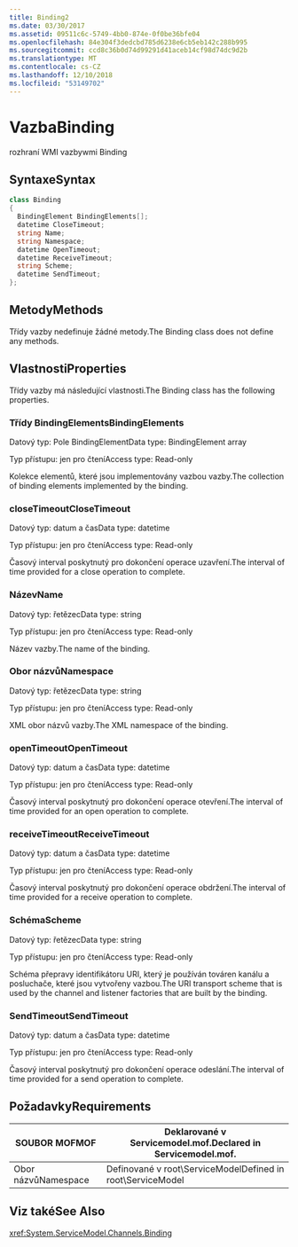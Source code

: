 ```yaml
---
title: Binding2
ms.date: 03/30/2017
ms.assetid: 09511c6c-5749-4bb0-874e-0f0be36bfe04
ms.openlocfilehash: 84e304f3dedcbd785d6238e6cb5eb142c288b995
ms.sourcegitcommit: ccd8c36b0d74d99291d41aceb14cf98d74dc9d2b
ms.translationtype: MT
ms.contentlocale: cs-CZ
ms.lasthandoff: 12/10/2018
ms.locfileid: "53149702"
---
```

# <a name="binding"></a><span data-ttu-id="45333-102">Vazba</span><span class="sxs-lookup"><span data-stu-id="45333-102">Binding</span></span>
<span data-ttu-id="45333-103">rozhraní WMI vazby</span><span class="sxs-lookup"><span data-stu-id="45333-103">wmi Binding</span></span>  
  
## <a name="syntax"></a><span data-ttu-id="45333-104">Syntaxe</span><span class="sxs-lookup"><span data-stu-id="45333-104">Syntax</span></span>  
  
```csharp
class Binding  
{  
  BindingElement BindingElements[];  
  datetime CloseTimeout;  
  string Name;  
  string Namespace;  
  datetime OpenTimeout;  
  datetime ReceiveTimeout;  
  string Scheme;  
  datetime SendTimeout;  
};  
```  
  
## <a name="methods"></a><span data-ttu-id="45333-105">Metody</span><span class="sxs-lookup"><span data-stu-id="45333-105">Methods</span></span>  
 <span data-ttu-id="45333-106">Třídy vazby nedefinuje žádné metody.</span><span class="sxs-lookup"><span data-stu-id="45333-106">The Binding class does not define any methods.</span></span>  
  
## <a name="properties"></a><span data-ttu-id="45333-107">Vlastnosti</span><span class="sxs-lookup"><span data-stu-id="45333-107">Properties</span></span>  
 <span data-ttu-id="45333-108">Třídy vazby má následující vlastnosti.</span><span class="sxs-lookup"><span data-stu-id="45333-108">The Binding class has the following properties.</span></span>  
  
### <a name="bindingelements"></a><span data-ttu-id="45333-109">Třídy BindingElements</span><span class="sxs-lookup"><span data-stu-id="45333-109">BindingElements</span></span>  
 <span data-ttu-id="45333-110">Datový typ: Pole BindingElement</span><span class="sxs-lookup"><span data-stu-id="45333-110">Data type: BindingElement array</span></span>  
  
 <span data-ttu-id="45333-111">Typ přístupu: jen pro čtení</span><span class="sxs-lookup"><span data-stu-id="45333-111">Access type: Read-only</span></span>  
  
 <span data-ttu-id="45333-112">Kolekce elementů, které jsou implementovány vazbou vazby.</span><span class="sxs-lookup"><span data-stu-id="45333-112">The collection of binding elements implemented by the binding.</span></span>  
  
### <a name="closetimeout"></a><span data-ttu-id="45333-113">closeTimeout</span><span class="sxs-lookup"><span data-stu-id="45333-113">CloseTimeout</span></span>  
 <span data-ttu-id="45333-114">Datový typ: datum a čas</span><span class="sxs-lookup"><span data-stu-id="45333-114">Data type: datetime</span></span>  
  
 <span data-ttu-id="45333-115">Typ přístupu: jen pro čtení</span><span class="sxs-lookup"><span data-stu-id="45333-115">Access type: Read-only</span></span>  
  
 <span data-ttu-id="45333-116">Časový interval poskytnutý pro dokončení operace uzavření.</span><span class="sxs-lookup"><span data-stu-id="45333-116">The interval of time provided for a close operation to complete.</span></span>  
  
### <a name="name"></a><span data-ttu-id="45333-117">Název</span><span class="sxs-lookup"><span data-stu-id="45333-117">Name</span></span>  
 <span data-ttu-id="45333-118">Datový typ: řetězec</span><span class="sxs-lookup"><span data-stu-id="45333-118">Data type: string</span></span>  
  
 <span data-ttu-id="45333-119">Typ přístupu: jen pro čtení</span><span class="sxs-lookup"><span data-stu-id="45333-119">Access type: Read-only</span></span>  
  
 <span data-ttu-id="45333-120">Název vazby.</span><span class="sxs-lookup"><span data-stu-id="45333-120">The name of the binding.</span></span>  
  
### <a name="namespace"></a><span data-ttu-id="45333-121">Obor názvů</span><span class="sxs-lookup"><span data-stu-id="45333-121">Namespace</span></span>  
 <span data-ttu-id="45333-122">Datový typ: řetězec</span><span class="sxs-lookup"><span data-stu-id="45333-122">Data type: string</span></span>  
  
 <span data-ttu-id="45333-123">Typ přístupu: jen pro čtení</span><span class="sxs-lookup"><span data-stu-id="45333-123">Access type: Read-only</span></span>  
  
 <span data-ttu-id="45333-124">XML obor názvů vazby.</span><span class="sxs-lookup"><span data-stu-id="45333-124">The XML namespace of the binding.</span></span>  
  
### <a name="opentimeout"></a><span data-ttu-id="45333-125">openTimeout</span><span class="sxs-lookup"><span data-stu-id="45333-125">OpenTimeout</span></span>  
 <span data-ttu-id="45333-126">Datový typ: datum a čas</span><span class="sxs-lookup"><span data-stu-id="45333-126">Data type: datetime</span></span>  
  
 <span data-ttu-id="45333-127">Typ přístupu: jen pro čtení</span><span class="sxs-lookup"><span data-stu-id="45333-127">Access type: Read-only</span></span>  
  
 <span data-ttu-id="45333-128">Časový interval poskytnutý pro dokončení operace otevření.</span><span class="sxs-lookup"><span data-stu-id="45333-128">The interval of time provided for an open operation to complete.</span></span>  
  
### <a name="receivetimeout"></a><span data-ttu-id="45333-129">receiveTimeout</span><span class="sxs-lookup"><span data-stu-id="45333-129">ReceiveTimeout</span></span>  
 <span data-ttu-id="45333-130">Datový typ: datum a čas</span><span class="sxs-lookup"><span data-stu-id="45333-130">Data type: datetime</span></span>  
  
 <span data-ttu-id="45333-131">Typ přístupu: jen pro čtení</span><span class="sxs-lookup"><span data-stu-id="45333-131">Access type: Read-only</span></span>  
  
 <span data-ttu-id="45333-132">Časový interval poskytnutý pro dokončení operace obdržení.</span><span class="sxs-lookup"><span data-stu-id="45333-132">The interval of time provided for a receive operation to complete.</span></span>  
  
### <a name="scheme"></a><span data-ttu-id="45333-133">Schéma</span><span class="sxs-lookup"><span data-stu-id="45333-133">Scheme</span></span>  
 <span data-ttu-id="45333-134">Datový typ: řetězec</span><span class="sxs-lookup"><span data-stu-id="45333-134">Data type: string</span></span>  
  
 <span data-ttu-id="45333-135">Typ přístupu: jen pro čtení</span><span class="sxs-lookup"><span data-stu-id="45333-135">Access type: Read-only</span></span>  
  
 <span data-ttu-id="45333-136">Schéma přepravy identifikátoru URI, který je používán továren kanálu a posluchače, které jsou vytvořeny vazbou.</span><span class="sxs-lookup"><span data-stu-id="45333-136">The URI transport scheme that is used by the channel and listener factories that are built by the binding.</span></span>  
  
### <a name="sendtimeout"></a><span data-ttu-id="45333-137">SendTimeout</span><span class="sxs-lookup"><span data-stu-id="45333-137">SendTimeout</span></span>  
 <span data-ttu-id="45333-138">Datový typ: datum a čas</span><span class="sxs-lookup"><span data-stu-id="45333-138">Data type: datetime</span></span>  
  
 <span data-ttu-id="45333-139">Typ přístupu: jen pro čtení</span><span class="sxs-lookup"><span data-stu-id="45333-139">Access type: Read-only</span></span>  
  
 <span data-ttu-id="45333-140">Časový interval poskytnutý pro dokončení operace odeslání.</span><span class="sxs-lookup"><span data-stu-id="45333-140">The interval of time provided for a send operation to complete.</span></span>  
  
## <a name="requirements"></a><span data-ttu-id="45333-141">Požadavky</span><span class="sxs-lookup"><span data-stu-id="45333-141">Requirements</span></span>  
  
|<span data-ttu-id="45333-142">SOUBOR MOF</span><span class="sxs-lookup"><span data-stu-id="45333-142">MOF</span></span>|<span data-ttu-id="45333-143">Deklarované v Servicemodel.mof.</span><span class="sxs-lookup"><span data-stu-id="45333-143">Declared in Servicemodel.mof.</span></span>|  
|---------|-----------------------------------|  
|<span data-ttu-id="45333-144">Obor názvů</span><span class="sxs-lookup"><span data-stu-id="45333-144">Namespace</span></span>|<span data-ttu-id="45333-145">Definované v root\ServiceModel</span><span class="sxs-lookup"><span data-stu-id="45333-145">Defined in root\ServiceModel</span></span>|  
  
## <a name="see-also"></a><span data-ttu-id="45333-146">Viz také</span><span class="sxs-lookup"><span data-stu-id="45333-146">See Also</span></span>  
 <xref:System.ServiceModel.Channels.Binding>
